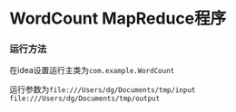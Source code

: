 # WordCount MapReduce程序
### 运行方法
在idea设置运行主类为`com.example.WordCount`

运行参数为`file:///Users/dg/Documents/tmp/input file:///Users/dg/Documents/tmp/output`